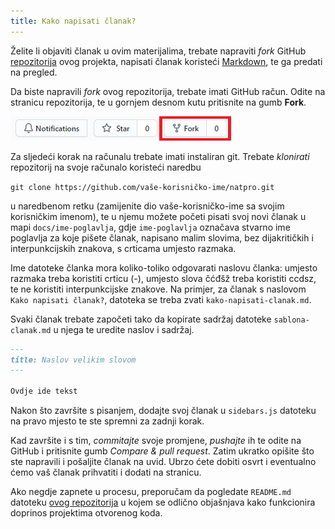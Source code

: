 ```yaml
---
title: Kako napisati članak?
---
```


Želite li objaviti članak u ovim materijalima, trebate napraviti _fork_ GitHub [repozitorija](https://github.com/ivvlspirit/natpro) ovog projekta, napisati članak koristeći [Markdown](upute-za-markdown), te ga predati na pregled.

Da biste napravili _fork_ ovog repozitorija, trebate imati GitHub račun. Odite na stranicu repozitorija, te u gornjem desnom kutu pritisnite na gumb **Fork**.

!['Fork gumb'](../../static/img/fork-1.png)

Za sljedeći korak na računalu trebate imati instaliran git. Trebate _klonirati_ repozitorij na svoje računalo koristeći naredbu 

`git clone https://github.com/vaše-korisničko-ime/natpro.git`

u naredbenom retku (zamijenite dio vaše-korisničko-ime sa svojim korisničkim imenom), te u njemu možete početi pisati svoj novi članak u mapi `docs/ime-poglavlja`, gdje `ime-poglavlja` označava stvarno ime poglavlja za koje pišete članak, napisano malim slovima, bez dijakritičkih i interpunkcijskih znakova, s crticama umjesto razmaka.

Ime datoteke članka mora koliko-toliko odgovarati naslovu članka: umjesto razmaka treba koristiti crticu (-), umjesto slova čćđšž treba koristiti ccdsz, te ne koristiti interpunkcijske znakove. Na primjer, za članak s naslovom `Kako napisati članak?`, datoteka se treba zvati `kako-napisati-clanak.md`.

Svaki članak trebate započeti tako da kopirate sadržaj datoteke `sablona-clanak.md` u njega te uredite naslov i sadržaj.

```markdown
---
title: Naslov velikim slovom
---

Ovdje ide tekst
```

Nakon što završite s pisanjem, dodajte svoj članak u `sidebars.js` datoteku na pravo mjesto te ste spremni za zadnji korak.

Kad završite i s tim, _commitajte_ svoje promjene, _pushajte_ ih te odite na GitHub i pritisnite gumb _Compare & pull request_. Zatim ukratko opišite što ste napravili i pošaljite članak na uvid. Ubrzo ćete dobiti osvrt i eventualno ćemo vaš članak prihvatiti i dodati na stranicu.

Ako negdje zapnete u procesu, preporučam da pogledate `README.md` datoteku [ovog repozitorija](https://github.com/firstcontributions/first-contributions) u kojem se odlično objašnjava kako funkcionira doprinos projektima otvorenog koda.


